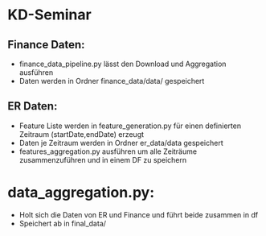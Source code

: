 # KD-Seminar

## Finance Daten:
- finance_data_pipeline.py lässt den Download und Aggregation ausführen
- Daten werden in Ordner finance_data/data/ gespeichert

## ER Daten:
- Feature Liste werden in feature_generation.py für einen definierten Zeitraum (startDate,endDate) erzeugt
- Daten je Zeitraum werden in Ordner er_data/data gespeichert
- features_aggregation.py ausführen um alle Zeiträume zusammenzuführen und in einem DF zu speichern

# data_aggregation.py:
- Holt sich die Daten von ER und Finance und führt beide zusammen in df
- Speichert ab in final_data/
